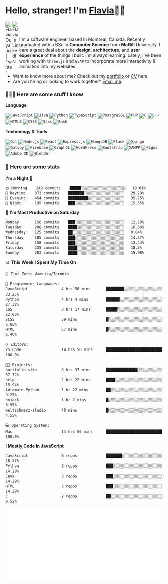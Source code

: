<h1>Hello, stranger! I'm <a href="https://www.flaviaouyang.com/">Flavia</a>👋🏻</h1>

<a href="https://twitter.com/FlaviaOuyang">
  <img align="left" alt="Flavia Ouyang | Twitter" width="22px" src="https://raw.githubusercontent.com/peterthehan/peterthehan/master/assets/twitter.svg" />
</a>
<a href="https://www.linkedin.com/in/flavia-ouyang/">
  <img align="left" alt="Flavia's LinkedIN" width="22px" src="https://raw.githubusercontent.com/peterthehan/peterthehan/master/assets/linkedin.svg" />
</a>
<br /><br />

I'm a software engineer based in Montreal, Canada. Recently graduated with a BSc in **Computer Science** from **McGill** University. I care a great deal about the **design**, **architecture**, and **user experience** of the things I built. I'm always learning. Lately, I've been working with `three.js` and `GSAP` to incorporate more interactivity & animation into my websites.
  - Want to know more about me? Check out my <a href="https://flaviaouyang.github.io/portfolio-site/">portfolio</a> or <a href="https://github.com/flaviaouyang/portfolio-site/blob/master/Flavia_Ouyang_CV.pdf">CV</a> here. 
  - Are you hiring or looking to work together? <a href="mailto:flavia.ouyang@mail.mcgill.ca">Email me</a>.


<h3>👩🏻‍💻 Here are some stuff I know</h3>

**Language**

<code><img height="40" src="https://profilinator.rishav.dev/skills-assets/javascript-original.svg" alt="JavaScript" /></code>
<code><img height="40" src="https://profilinator.rishav.dev/skills-assets/java-original-wordmark.svg" alt="Java" /></code>
<code><img height="40" src="https://profilinator.rishav.dev/skills-assets/python-original.svg" alt="Python" /></code>
<code><img height="40" src="https://profilinator.rishav.dev/skills-assets/typescript-original.svg" alt="TypeScript" /></code>
<code><img height="40" src="https://profilinator.rishav.dev/skills-assets/postgresql-original-wordmark.svg" alt="PostgreSQL" /></code>
<code><img height="40" src="https://profilinator.rishav.dev/skills-assets/php-original.svg" alt="PHP" /></code>
<code><img height="40" src="https://profilinator.rishav.dev/skills-assets/c-original.svg" alt="C" /></code>
<code><img height="40" src="https://profilinator.rishav.dev/skills-assets/cplusplus-original.svg" alt="C++" /></code>
<code><img height="40" src="https://profilinator.rishav.dev/skills-assets/html5-original-wordmark.svg" alt="HTML5" /></code>
<code><img height="40" src="https://profilinator.rishav.dev/skills-assets/css3-original-wordmark.svg" alt="CSS3" /></code>
<code><img height="40" src="https://profilinator.rishav.dev/skills-assets/sass-original.svg" alt="Sass" /></code>
<code><img height="40" src="https://profilinator.rishav.dev/skills-assets/gnu_bash-icon.svg" alt="Bash" /></code>

**Technology & Tools**

<code><img src="https://profilinator.rishav.dev/skills-assets/git-scm-icon.svg" alt="Git" height="40" /></code>
<code><img src="https://profilinator.rishav.dev/skills-assets/nodejs-original-wordmark.svg" alt="Node.js" height="40" /></code>
<code><img src="https://profilinator.rishav.dev/skills-assets/react-original-wordmark.svg" alt="React" height="40" /></code>
<code><img src="https://profilinator.rishav.dev/skills-assets/express-original-wordmark.svg" alt="Express.js" height="40" /></code>
<code><img src="https://profilinator.rishav.dev/skills-assets/mongodb-original-wordmark.svg" alt="MongoDB" height="40" /></code>
<code><img src="https://profilinator.rishav.dev/skills-assets/flask.png" alt="Flask" height="40" /></code>
<code><img src="https://profilinator.rishav.dev/skills-assets/django-original.svg" alt="Django" height="40" /></code>
<code><img src="https://profilinator.rishav.dev/skills-assets/gatsby.png" alt="Gatsby" height="40" /></code>
<code><img src="https://profilinator.rishav.dev/skills-assets/firebase.png" alt="Firebase" height="40" /></code>
<code><img src="https://profilinator.rishav.dev/skills-assets/graphql.png" alt="GraphQL" height="40" /></code>
<code><img src="https://profilinator.rishav.dev/skills-assets/wordpress.png" alt="WordPress" height="40" /></code>
<code><img src="https://profilinator.rishav.dev/skills-assets/bootstrap-plain.svg" alt="Bootstrap" height="40" /></code>
<code><img src="https://profilinator.rishav.dev/skills-assets/xampp.png" alt="XAMPP" height="40" /></code>
<code><img src="https://profilinator.rishav.dev/skills-assets/figma-icon.svg" alt="Figma" height="40" /></code>
<code><img src="https://profilinator.rishav.dev/skills-assets/adobexd.png" alt="Adobe XD" height="40" /></code>
<code><img src="https://profilinator.rishav.dev/skills-assets/blender_community_badge_white.svg" alt="Blender" height="40" /></code>


<h3>📑 Here are some stats</h3>

<!--START_SECTION:waka-->
**I'm a Night 🦉** 

```text
🌞 Morning    249 commits    █████░░░░░░░░░░░░░░░░░░░░   19.61% 
🌆 Daytime    372 commits    ███████░░░░░░░░░░░░░░░░░░   29.29% 
🌃 Evening    454 commits    █████████░░░░░░░░░░░░░░░░   35.75% 
🌙 Night      195 commits    ███░░░░░░░░░░░░░░░░░░░░░░   15.35%

```
📅 **I'm Most Productive on Saturday** 

```text
Monday       156 commits    ███░░░░░░░░░░░░░░░░░░░░░░   12.28% 
Tuesday      208 commits    ████░░░░░░░░░░░░░░░░░░░░░   16.38% 
Wednesday    125 commits    ██░░░░░░░░░░░░░░░░░░░░░░░   9.84% 
Thursday     185 commits    ███░░░░░░░░░░░░░░░░░░░░░░   14.57% 
Friday       158 commits    ███░░░░░░░░░░░░░░░░░░░░░░   12.44% 
Saturday     235 commits    ████░░░░░░░░░░░░░░░░░░░░░   18.5% 
Sunday       203 commits    ████░░░░░░░░░░░░░░░░░░░░░   15.98%

```


📊 **This Week I Spent My Time On** 

```text
⌚︎ Time Zone: America/Toronto

💬 Programming Languages: 
JavaScript               4 hrs 58 mins       ████████░░░░░░░░░░░░░░░░░   33.25% 
Python                   4 hrs 4 mins        ██████░░░░░░░░░░░░░░░░░░░   27.32% 
CSS                      3 hrs 17 mins       █████░░░░░░░░░░░░░░░░░░░░   22.06% 
SCSS                     59 mins             █░░░░░░░░░░░░░░░░░░░░░░░░   6.65% 
HTML                     57 mins             █░░░░░░░░░░░░░░░░░░░░░░░░   6.46%

🔥 Editors: 
VS Code                  14 hrs 56 mins      █████████████████████████   100.0%

🐱‍💻 Projects: 
portfolio-site           8 hrs 37 mins       ██████████████░░░░░░░░░░░   57.72% 
help                     2 hrs 22 mins       ████░░░░░░░░░░░░░░░░░░░░░   15.94% 
Automate-Python          1 hr 22 mins        ██░░░░░░░░░░░░░░░░░░░░░░░   9.25% 
bojack                   1 hr 2 mins         █░░░░░░░░░░░░░░░░░░░░░░░░   6.97% 
weltschmerz-studio       40 mins             █░░░░░░░░░░░░░░░░░░░░░░░░   4.55%

💻 Operating System: 
Mac                      14 hrs 56 mins      █████████████████████████   100.0%

```

**I Mostly Code in JavaScript** 

```text
JavaScript               6 repos             ███████░░░░░░░░░░░░░░░░░░   28.57% 
Python                   3 repos             ███░░░░░░░░░░░░░░░░░░░░░░   14.29% 
Java                     3 repos             ███░░░░░░░░░░░░░░░░░░░░░░   14.29% 
HTML                     3 repos             ███░░░░░░░░░░░░░░░░░░░░░░   14.29% 
C                        2 repos             ██░░░░░░░░░░░░░░░░░░░░░░░   9.52%

```



<!--END_SECTION:waka-->

<img src="/metrics.plugin.isocalendar.svg" width="700px">
